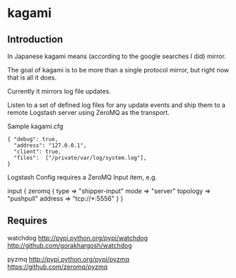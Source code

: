 kagami
======

Introduction
------------
In Japanese kagami means (according to the google searches I did) mirror.

The goal of kagami is to be more than a single protocol mirror, but right
now that is all it does.  

Currently it mirrors log file updates.

Listen to a set of defined log files for any update events and ship
them to a remote Logstash server using ZeroMQ as the transport.

Sample kagami.cfg

    { "debug": true,
      "address": "127.0.0.1",
      "client": true,
      "files":  ["/private/var/log/system.log"],
    }

Logstash Config requires a ZeroMQ Input item, e.g.

input {
  zeromq {
    type => "shipper-input"
    mode => "server"
    topology => "pushpull"
    address => "tcp://*:5556"
  }
}


Requires
--------
watchdog    http://pypi.python.org/pypi/watchdog
            http://github.com/gorakhargosh/watchdog

pyzmq       http://pypi.python.org/pypi/pyzmq
            https://github.com/zeromq/pyzmq

